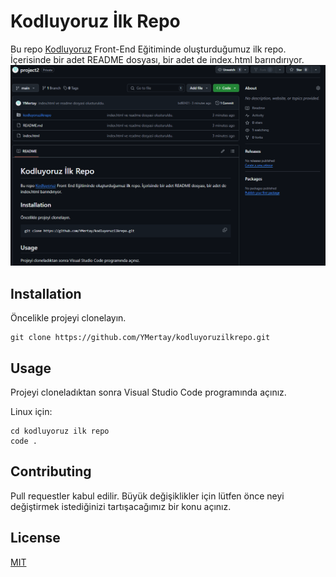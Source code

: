 # Kodluyoruz İlk Repo
Bu repo [Kodluyoruz](https://kodluyoruz.org) Front-End Eğitiminde oluşturduğumuz ilk repo. İçerisinde bir adet README dosyası, bir adet de index.html barındırıyor.
![alt text](sampleimage.png)
## Installation
Öncelikle projeyi clonelayın.
 ```
git clone https://github.com/YMertay/kodluyoruzilkrepo.git
```

## Usage 
Projeyi cloneladıktan sonra Visual Studio Code programında açınız.

Linux için:
```
cd kodluyoruz ilk repo
code .
```
## Contributing
Pull requestler kabul edilir. Büyük değişiklikler için lütfen önce neyi değiştirmek istediğinizi tartışacağımız bir konu açınız.

## License
[MIT](https://choosealicense.com/licenses/mit/)
